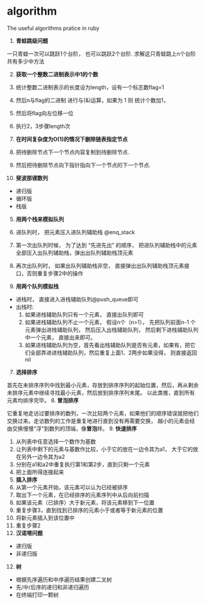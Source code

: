 algorithm
=========

The useful algorithms pratice in ruby

1. __青蛙跳级问题__

  一只青蛙一次可以跳跃1个台阶， 也可以跳跃2个台阶.  求解这只青蛙跳上n个台阶共有多少中方法

2. __获取一个整数二进制表示中1的个数__
  1. 统计整数二进制表示的长度设为length，设有一个标志数flag=1
  2. 然后n与flag的二进制 进行与(&)运算，如果为 1 则 统计个数加1，
  3. 然后将flag向左位移一位
  4. 执行2，3步骤length次

3. __在时间复杂度为O(1)的情况下删除链表指定节点__
  1. 把待删除节点下一个节点内容复制到待删除节点.
  2. 然后把待删除节点向下指针指向下一个节点的下一个节点.

4. __斐波那锲数列__
  - 递归版
  - 循环版
  - 栈版

5. __用两个栈来模拟队列__
  1. 进队列时， 把元素压入进队列辅助栈 @enq_stack
  2. 第一次出队列时候， 为了达到 “先进先出” 的顺序， 把进队列辅助栈中的元素全部压入出队列辅助栈，弹出出队列辅助栈顶元素
  3. 再次出队列时， 如果出队列辅助栈非空， 直接弹出出队列辅助栈顶元素接口，否则重复步骤2中的操作

6. __用两个队列模拟栈__
  - 进栈时， 直接进入进栈辅助队列@push_queue即可
  - 出栈时:
    1. 如果进栈辅助队列只有一个元素， 直接出队列即可
    2. 如果进栈辅助队列不止一个元素， 假设n个（n>1）， 先把队列前面n-1 个元素弹出进栈辅助队列， 然后压入出栈辅助队列， 然后剩下进栈辅助队列中一个元素， 直接出来即可。
    3. 如果进栈辅助队列为空，首先看出栈辅助队列是否有元素，如果有，把它们全部弄进进栈辅助队列，然后重复上面1、2两步如果没得， 则直接返回 nil

7. __选择排序__

  首先在未排序序列中找到最小元素，存放到排序序列的起始位置，然后，再从剩余未排序元素中继续寻找最小元素，然后放到排序序列末尾。
  以此类推，直到所有元素均排序完毕。
8. __冒泡排序__

  它重复地走访过要排序的数列，一次比较两个元素，如果他们的顺序错误就把他们交换过来。走访数列的工作是重复地进行直到没有再需要交换，
  越小的元素会经由交换慢慢"浮"到数列的顶端，像<b>冒泡</b>样。
9. __快速排序__
   1. 从列表中任意选择一个数作为基数
   2. 让列表中剩下的元素与基数作比较，小于它的放在一边令其为a1， 大于它的放在另外一边令其为a2
   3. 分别在a1和a2中重复执行第1和第2步，直到只剩一个元素
   4. 把上面所得连接起来
10. __插入排序__
   1. 从第一个元素开始，该元素可以认为已经被排序
   2. 取出下一个元素，在已经排序的元素序列中从后向前扫描
   3. 如果该元素（已排序）大于新元素，将该元素移到下一位置
   4. 重复步骤3，直到找到已排序的元素小于或者等于新元素的位置
   5. 将新元素插入到该位置中
   6. 重复步骤2
11. __汉诺塔问题__
   - 递归版
   - 非递归版
12. __树__
   - 根据先序遍历和中序遍历结果创建二叉树
   - 先/中/后序的递归和非递归遍历
   - 在终端打印一颗树
